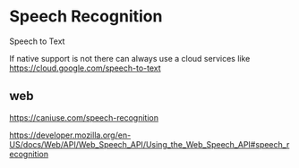 # Speech Recognition

Speech to Text

If native support is not there can always use a cloud services like https://cloud.google.com/speech-to-text


## web

https://caniuse.com/speech-recognition

https://developer.mozilla.org/en-US/docs/Web/API/Web_Speech_API/Using_the_Web_Speech_API#speech_recognition


